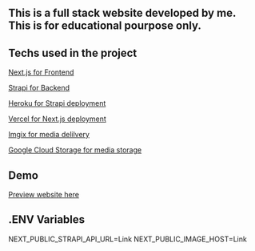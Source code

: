 ## This is a full stack website developed by me. This is for educational pourpose only.

## Techs used in the project

[Next.js for Frontend](https://nextjs.org/)

[Strapi for Backend](https://strapi.io/)

[Heroku for Strapi deployment](http://www.heroku.com/)

[Vercel for Next.js deployment](https://vercel.com/)

[Imgix for media delilvery](https://imgix.com)

[Google Cloud Storage for media storage](https://cloud.google.com/)

## Demo

[Preview website here](https://next-from6.vercel.app/)

## .ENV Variables

NEXT_PUBLIC_STRAPI_API_URL=Link
NEXT_PUBLIC_IMAGE_HOST=Link

